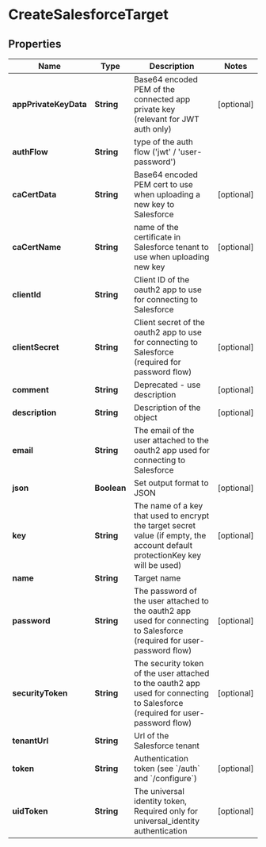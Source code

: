 

# CreateSalesforceTarget


## Properties

Name | Type | Description | Notes
------------ | ------------- | ------------- | -------------
**appPrivateKeyData** | **String** | Base64 encoded PEM of the connected app private key (relevant for JWT auth only) |  [optional]
**authFlow** | **String** | type of the auth flow (&#39;jwt&#39; / &#39;user-password&#39;) | 
**caCertData** | **String** | Base64 encoded PEM cert to use when uploading a new key to Salesforce |  [optional]
**caCertName** | **String** | name of the certificate in Salesforce tenant to use when uploading new key |  [optional]
**clientId** | **String** | Client ID of the oauth2 app to use for connecting to Salesforce | 
**clientSecret** | **String** | Client secret of the oauth2 app to use for connecting to Salesforce (required for password flow) |  [optional]
**comment** | **String** | Deprecated - use description |  [optional]
**description** | **String** | Description of the object |  [optional]
**email** | **String** | The email of the user attached to the oauth2 app used for connecting to Salesforce | 
**json** | **Boolean** | Set output format to JSON |  [optional]
**key** | **String** | The name of a key that used to encrypt the target secret value (if empty, the account default protectionKey key will be used) |  [optional]
**name** | **String** | Target name | 
**password** | **String** | The password of the user attached to the oauth2 app used for connecting to Salesforce (required for user-password flow) |  [optional]
**securityToken** | **String** | The security token of the user attached to the oauth2 app used for connecting to Salesforce  (required for user-password flow) |  [optional]
**tenantUrl** | **String** | Url of the Salesforce tenant | 
**token** | **String** | Authentication token (see &#x60;/auth&#x60; and &#x60;/configure&#x60;) |  [optional]
**uidToken** | **String** | The universal identity token, Required only for universal_identity authentication |  [optional]



